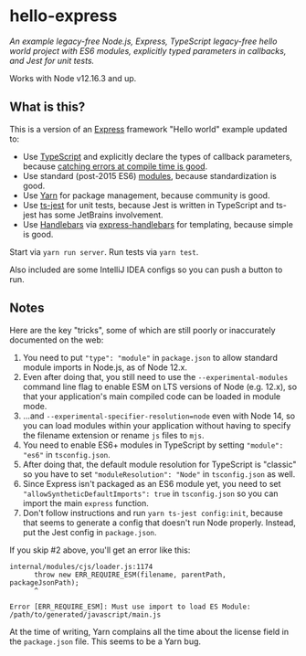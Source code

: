 
# hello-express

_An example legacy-free Node.js, Express, TypeScript legacy-free hello world 
project with ES6 modules, explicitly typed parameters in callbacks, and Jest for 
unit tests._

Works with Node v12.16.3 and up.

## What is this?

This is a version of an [Express][ex] framework "Hello world" example updated to:

 - Use [TypeScript][ts] and explicitly declare the types of callback parameters, 
 because [catching errors at compile time is good][tswhy].
 - Use standard (post-2015 ES6) [modules][mod], because standardization is good.
 - Use [Yarn][yarn] for package management, because community is good.
 - Use [ts-jest][ts-jest] for unit tests, because Jest is written in TypeScript
and ts-jest has some JetBrains involvement.
 - Use [Handlebars][hbars] via [express-handlebars][exhand] for templating, because 
simple is good.

[hello]: https://expressjs.com/en/starter/hello-world.html
[tswhy]: https://medium.com/javascript-in-plain-english/typescript-with-node-and-express-js-why-when-and-how-eb6bc73edd5d
[mod]: https://hacks.mozilla.org/2015/08/es6-in-depth-modules/
[ts]: https://www.typescriptlang.org/
[ex]: https://expressjs.com/
[yarn]: https://yarnpkg.com/
[ts-jest]: https://github.com/kulshekhar/ts-jest
[hbars]: http://handlebarsjs.com/
[exhand]: https://github.com/ericf/express-handlebars

Start via `yarn run server`.
Run tests via `yarn test`.

Also included are some IntelliJ IDEA configs so you can push a button to run.

## Notes

Here are the key "tricks", some of which are still poorly or inaccurately documented on the web:

 1. You need to put `"type": "module"` in `package.json` to allow standard module imports in Node.js, as of Node 12.x.
 2. Even after doing that, you still need to use the `--experimental-modules` command line flag to enable ESM on LTS 
    versions of Node (e.g. 12.x), so that your application's main compiled code can be loaded in module mode.
 3. ...and `--experimental-specifier-resolution=node` even with Node 14, so you can load modules within your application 
    without having to specify the filename extension or rename `js` files to `mjs`.
 4. You need to enable ES6+ modules in TypeScript by setting `"module": "es6"` in `tsconfig.json`.
 5. After doing that, the default module resolution for TypeScript is "classic" so you have to set 
    `"moduleResolution": "Node"` in `tsconfig.json` as well.
 6. Since Express isn't packaged as an ES6 module yet, you need to set 
    `"allowSyntheticDefaultImports": true` in `tsconfig.json` so you can import the main `express` function.
 7. Don't follow instructions and run `yarn ts-jest config:init`, because that seems to generate a config that doesn't
    run Node properly. Instead, put the Jest config in `package.json`.

If you skip #2 above, you'll get an error like this:

```
internal/modules/cjs/loader.js:1174
      throw new ERR_REQUIRE_ESM(filename, parentPath, packageJsonPath);
      ^

Error [ERR_REQUIRE_ESM]: Must use import to load ES Module: /path/to/generated/javascript/main.js
```

At the time of writing, Yarn complains all the time about the license field in the `package.json` file.
This seems to be a Yarn bug.

